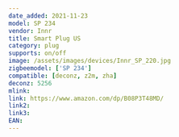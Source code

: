 ```yaml
---
date_added: 2021-11-23
model: SP 234
vendor: Innr
title: Smart Plug US
category: plug
supports: on/off
image: /assets/images/devices/Innr_SP_220.jpg
zigbeemodel: ['SP 234']
compatible: [deconz, z2m, zha]
deconz: 5256
mlink: 
link: https://www.amazon.com/dp/B08P3T48MD/
link2: 
link3: 
EAN: 
---
```

